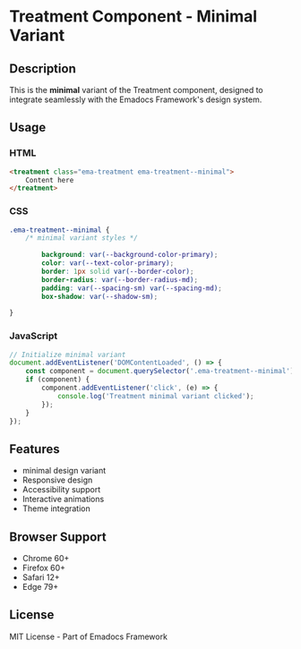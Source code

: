 # Treatment Component - Minimal Variant

## Description
This is the **minimal** variant of the Treatment component, designed to integrate seamlessly with the Emadocs Framework's design system.

## Usage

### HTML
```html
<treatment class="ema-treatment ema-treatment--minimal">
    Content here
</treatment>
```

### CSS
```css
.ema-treatment--minimal {
    /* minimal variant styles */
    
        background: var(--background-color-primary);
        color: var(--text-color-primary);
        border: 1px solid var(--border-color);
        border-radius: var(--border-radius-md);
        padding: var(--spacing-sm) var(--spacing-md);
        box-shadow: var(--shadow-sm);
    
}
```

### JavaScript
```javascript
// Initialize minimal variant
document.addEventListener('DOMContentLoaded', () => {
    const component = document.querySelector('.ema-treatment--minimal');
    if (component) {
        component.addEventListener('click', (e) => {
            console.log('Treatment minimal variant clicked');
        });
    }
});
```

## Features
- minimal design variant
- Responsive design
- Accessibility support
- Interactive animations
- Theme integration

## Browser Support
- Chrome 60+
- Firefox 60+
- Safari 12+
- Edge 79+

## License
MIT License - Part of Emadocs Framework
